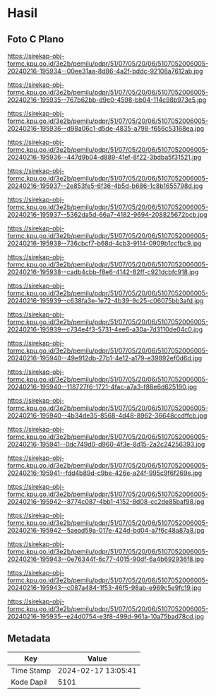 # Hasil

## Foto C Plano

https://sirekap-obj-formc.kpu.go.id/3e2b/pemilu/pdpr/51/07/05/20/06/5107052006005-20240216-195934--00ee31aa-8d86-4a2f-bddc-92108a7612ab.jpg

https://sirekap-obj-formc.kpu.go.id/3e2b/pemilu/pdpr/51/07/05/20/06/5107052006005-20240216-195935--767b62bb-d9e0-4598-bb04-114c98b973e5.jpg

https://sirekap-obj-formc.kpu.go.id/3e2b/pemilu/pdpr/51/07/05/20/06/5107052006005-20240216-195936--d98a06c1-d5de-4835-a798-f656c53168ea.jpg

https://sirekap-obj-formc.kpu.go.id/3e2b/pemilu/pdpr/51/07/05/20/06/5107052006005-20240216-195936--447d9b04-d889-41ef-8f22-3bdba5f31521.jpg

https://sirekap-obj-formc.kpu.go.id/3e2b/pemilu/pdpr/51/07/05/20/06/5107052006005-20240216-195937--2e853fe5-6f36-4b5d-b686-1c8b1655798d.jpg

https://sirekap-obj-formc.kpu.go.id/3e2b/pemilu/pdpr/51/07/05/20/06/5107052006005-20240216-195937--5362da5d-66a7-4182-9694-208825672bcb.jpg

https://sirekap-obj-formc.kpu.go.id/3e2b/pemilu/pdpr/51/07/05/20/06/5107052006005-20240216-195938--736cbcf7-b68d-4cb3-9114-0909b1ccfbc9.jpg

https://sirekap-obj-formc.kpu.go.id/3e2b/pemilu/pdpr/51/07/05/20/06/5107052006005-20240216-195938--cadb4cbb-f8e6-4142-82ff-c921dcbfc918.jpg

https://sirekap-obj-formc.kpu.go.id/3e2b/pemilu/pdpr/51/07/05/20/06/5107052006005-20240216-195939--c638fa3e-1e72-4b39-9c25-c06075bb3afd.jpg

https://sirekap-obj-formc.kpu.go.id/3e2b/pemilu/pdpr/51/07/05/20/06/5107052006005-20240216-195939--c734e4f3-5731-4ee6-a30a-7d3110de04c0.jpg

https://sirekap-obj-formc.kpu.go.id/3e2b/pemilu/pdpr/51/07/05/20/06/5107052006005-20240216-195940--49e912db-27b1-4e12-a179-e39892ef0d6d.jpg

https://sirekap-obj-formc.kpu.go.id/3e2b/pemilu/pdpr/51/07/05/20/06/5107052006005-20240216-195940--118727f6-1721-4fac-a7a3-f88e6d625190.jpg

https://sirekap-obj-formc.kpu.go.id/3e2b/pemilu/pdpr/51/07/05/20/06/5107052006005-20240216-195940--4b34de35-8568-4d48-8962-36648ccdffcb.jpg

https://sirekap-obj-formc.kpu.go.id/3e2b/pemilu/pdpr/51/07/05/20/06/5107052006005-20240216-195941--0dc749d0-d960-4f3e-8d15-2a2c24256393.jpg

https://sirekap-obj-formc.kpu.go.id/3e2b/pemilu/pdpr/51/07/05/20/06/5107052006005-20240216-195941--fdd4b89d-c9be-426e-a24f-995c9f6f269e.jpg

https://sirekap-obj-formc.kpu.go.id/3e2b/pemilu/pdpr/51/07/05/20/06/5107052006005-20240216-195942--8774c087-4bb1-4152-8d08-cc2de85baf98.jpg

https://sirekap-obj-formc.kpu.go.id/3e2b/pemilu/pdpr/51/07/05/20/06/5107052006005-20240216-195942--5aead59a-017e-424d-bd04-a7f6c48a87a8.jpg

https://sirekap-obj-formc.kpu.go.id/3e2b/pemilu/pdpr/51/07/05/20/06/5107052006005-20240216-195943--0e76344f-6c77-4015-90df-6a4b692936f8.jpg

https://sirekap-obj-formc.kpu.go.id/3e2b/pemilu/pdpr/51/07/05/20/06/5107052006005-20240216-195943--c087a484-1f53-46f5-98ab-e969c5e9fc19.jpg

https://sirekap-obj-formc.kpu.go.id/3e2b/pemilu/pdpr/51/07/05/20/06/5107052006005-20240216-195935--e24d0754-e3f8-499d-961a-10a75bad78cd.jpg


## Metadata

| Key        | Value               |
| ---------- | ------------------- |
| Time Stamp | 2024-02-17 13:05:41 |
| Kode Dapil | 5101                |



